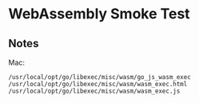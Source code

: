 # WebAssembly Smoke Test

## Notes

Mac:
```
/usr/local/opt/go/libexec/misc/wasm/go_js_wasm_exec
/usr/local/opt/go/libexec/misc/wasm/wasm_exec.html
/usr/local/opt/go/libexec/misc/wasm/wasm_exec.js
```
